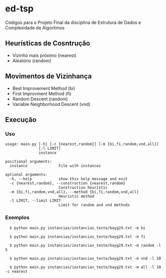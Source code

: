 # ed-tsp

Códigos para o Projeto Final da disciplina de Estrutura de Dados e Complexidade de Algoritmos

## Heurísticas de Cosntrução

- Vizinho mais próximo (nearest)
- Aleatório (random)

## Movimentos de Vizinhança

- Best Improvement Method (bi)
- First Improvment Method (fi)
- Random Descent (random)
- Variable Neighborhood Descent (vnd)

## Execução

### Uso

```
usage: main.py [-h] [-c {nearest,random}] [-m {bi,fi,random,vnd,all}]
               [-l LIMIT]
               instance

positional arguments:
  instance              File with instances

optional arguments:
  -h, --help            show this help message and exit
  -c {nearest,random}, --construction {nearest,random}
                        Construction heuristic
  -m {bi,fi,random,vnd,all}, --method {bi,fi,random,vnd,all}
                        Heuristic method
  -l LIMIT, --limit LIMIT
                        Limit for random and vnd methods
```

### Exemplos

```
  $ python main.py instancias/instancias_teste/bayg29.txt -m bi
```

```
  $ python main.py instancias/instancias_teste/bayg29.txt -m fi
```

```
  $ python main.py instancias/instancias_teste/bayg29.txt -m random -l 5
```

```
  $ python main.py instancias/instancias_teste/bayg29.txt -m vnd -l 10
```

```
  $ python main.py instancias/instancias_teste/bayg29.txt -m all -l 10 -c nearest
```
